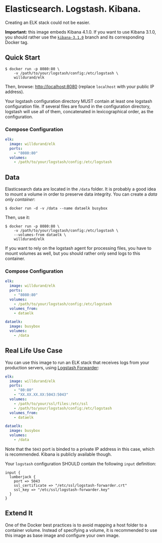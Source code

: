 Elasticsearch. Logstash. Kibana.
================================

Creating an ELK stack could not be easier.

**Important:** this image embeds Kibana 4.1.0. If you want to use Kibana
3.1.0, you should rather use the
[`kibana-3.1.0`](https://github.com/willdurand/docker-elk/tree/kibana-3.1.0)
branch and its corresponding Docker tag.

Quick Start
-----------

```
$ docker run -p 8080:80 \
    -v /path/to/your/logstash/config:/etc/logstash \
    willdurand/elk
```

Then, browse: [http://localhost:8080](http://localhost:8080) (replace
`localhost` with your public IP address).

Your logstash configuration directory MUST contain at least one logstash configuration file. If several files are found in the configuration directory, logstash will use all of them, concatenated in lexicographical order, as the configuration.

### Compose Configuration

``` yaml
elk:
  image: willdurand/elk
  ports:
    - "8080:80"
  volumes:
    - /path/to/your/logstash/config:/etc/logstash
```


Data
----

Elasticsearch data are located in the `/data` folder. It is probably a good idea
to mount a volume in order to preserve data integrity. You can create a _data
only container_:

```
$ docker run -d -v /data --name dataelk busybox
```

Then, use it:

```
$ docker run -p 8080:80 \
    -v /path/to/your/logstash/config:/etc/logstash \
    --volumes-from dataelk \
    willdurand/elk
```

If you want to rely on the logstash agent for processing files, you have to
mount volumes as well, but you should rather only send logs to this container.

### Compose Configuration

``` yaml
elk:
  image: willdurand/elk
  ports:
    - "8080:80"
  volumes:
    - /path/to/your/logstash/config:/etc/logstash
  volumes_from:
    - dataelk

dataelk:
  image: busybox
  volumes:
    - /data
```


Real Life Use Case
------------------

You can use this image to run an ELK stack that receives logs from your
production servers, using [Logstash
Forwarder](https://github.com/willdurand/docker-logstash-forwarder):

``` yaml
elk:
  image: willdurand/elk
  ports:
    - "80:80"
    - "XX.XX.XX.XX:5043:5043"
  volumes:
    - /path/to/your/ssl/files:/etc/ssl
    - /path/to/your/logstash/config:/etc/logstash
  volumes_from:
    - dataelk

dataelk:
  image: busybox
  volumes:
    - /data
```

Note that the `5043` port is binded to a private IP address in this case, which
is recommended. Kibana is publicly available though.

Your `logstash` configuration SHOULD contain the following `input` definition:

```
input {
  lumberjack {
    port => 5043
    ssl_certificate => "/etc/ssl/logstash-forwarder.crt"
    ssl_key => "/etc/ssl/logstash-forwarder.key"
  }
}
```


Extend It
---------

One of the Docker best practices is to avoid mapping a host folder to a
container volume. Instead of specifying a volume, it is recommended to use this
image as base image and configure your own image.
